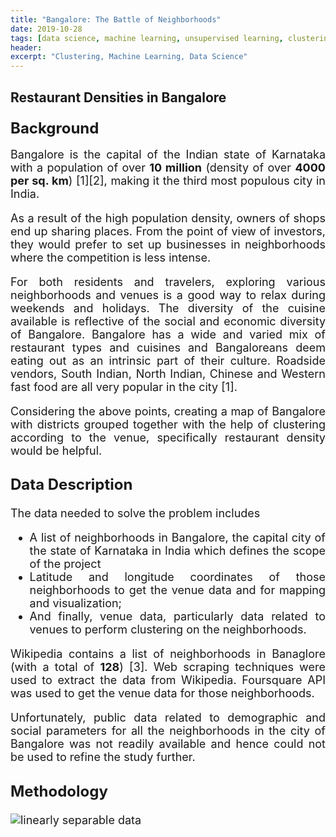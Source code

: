 ```yaml
---
title: "Bangalore: The Battle of Neighborhoods"
date: 2019-10-28
tags: [data science, machine learning, unsupervised learning, clustering] 
header:
excerpt: "Clustering, Machine Learning, Data Science"
---
```


## Restaurant Densities in Bangalore

<font size="5"><h3>Background</h3></font>

<font size="4"><div style="text-align: justify"><p> Bangalore is the capital of the Indian state of Karnataka with a population of over <b>10 million</b> (density of over <b>4000 per sq. km</b>) [1][2], making it the third most populous city in India.</p>
  
<div style="text-align: justify"><p>As a result of the high population density, owners of shops end up sharing places. From the point of view of investors, they would prefer to set up businesses in neighborhoods where the competition is less intense.
  
<div style="text-align: justify"><p>For both residents and travelers, exploring various neighborhoods and venues is a good way to relax during weekends and holidays. The diversity of the cuisine available is reflective of the social and economic diversity of Bangalore. Bangalore has a wide and varied mix of restaurant types and cuisines and Bangaloreans deem eating out as an intrinsic part of their culture. Roadside vendors, South Indian, North Indian, Chinese and Western fast food are all very popular in the city [1].</p></div>

<div style="text-align: justify"><p>Considering the above points, creating a map of Bangalore with districts grouped together with the help of clustering according to the venue, specifically restaurant density would be helpful.</p>

<font size="5"><h3>Data Description</h3></font>

<font size="4"><p>The data needed to solve the problem includes</p>

<ul>
  <li>A list of neighborhoods in Bangalore, the capital city of the state of Karnataka in India which defines the scope of the project </li>
  <li>Latitude and longitude coordinates of those neighborhoods to get the venue data and for mapping and visualization;</li>
  <li>And finally, venue data, particularly data related to venues to perform clustering on the neighborhoods.</li>
</ul>

<p>Wikipedia contains a list of neighborhoods in Banaglore (with a total of <b>128</b>) [3]. Web scraping techniques were used to extract the data from Wikipedia. Foursquare API was used to get the venue data for those neighborhoods.</p>

Unfortunately, public data related to demographic and social parameters for all the neighborhoods in the city of Bangalore was not readily available and hence could not be used to refine the study further.

<font size="5"><h3>Methodology</h3></font>

<img src="{{ site.url }}{{ site.baseurl }}/_images/cnbr/Bangalore_Neighborhoods_Mapping.jpg" alt="linearly separable data">





 
